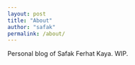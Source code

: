 ```yaml
---
layout: post
title: "About"
author: "safak"
permalink: /about/
---
```


Personal blog of Safak Ferhat Kaya. WIP.
